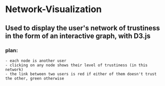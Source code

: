 # Network-Visualization

## Used to display the user's network of trustiness in the form of an interactive graph, with D3.js

### plan: 
	- each node is another user
	- clicking on any node shows their level of trustiness (in this network) 
	- the link between two users is red if either of them doesn't trust the other, green otherwise

